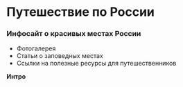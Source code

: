 # Путешествие по России

### Инфосайт о красивых местах России
* Фотогалерея
* Статьи о заповедных местах
* Ссылки на полезные ресурсы для путешественников

**Интро**


